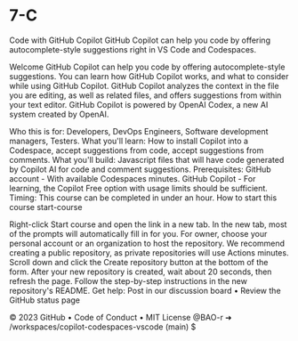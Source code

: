 # 7-C
Code with GitHub Copilot
GitHub Copilot can help you code by offering autocomplete-style suggestions right in VS Code and Codespaces.

Welcome
GitHub Copilot can help you code by offering autocomplete-style suggestions. You can learn how GitHub Copilot works, and what to consider while using GitHub Copilot. GitHub Copilot analyzes the context in the file you are editing, as well as related files, and offers suggestions from within your text editor. GitHub Copilot is powered by OpenAI Codex, a new AI system created by OpenAI.

Who this is for: Developers, DevOps Engineers, Software development managers, Testers.
What you'll learn: How to install Copilot into a Codespace, accept suggestions from code, accept suggestions from comments.
What you'll build: Javascript files that will have code generated by Copilot AI for code and comment suggestions.
Prerequisites:
GitHub account - With available Codespaces minutes.
GitHub Copilot - For learning, the Copilot Free option with usage limits should be sufficient.
Timing: This course can be completed in under an hour.
How to start this course
start-course

Right-click Start course and open the link in a new tab.
In the new tab, most of the prompts will automatically fill in for you.
For owner, choose your personal account or an organization to host the repository.
We recommend creating a public repository, as private repositories will use Actions minutes.
Scroll down and click the Create repository button at the bottom of the form.
After your new repository is created, wait about 20 seconds, then refresh the page. Follow the step-by-step instructions in the new repository's README.
Get help: Post in our discussion board • Review the GitHub status page

© 2023 GitHub • Code of Conduct • MIT License
@BAO-r ➜ /workspaces/copilot-codespaces-vscode (main) $
